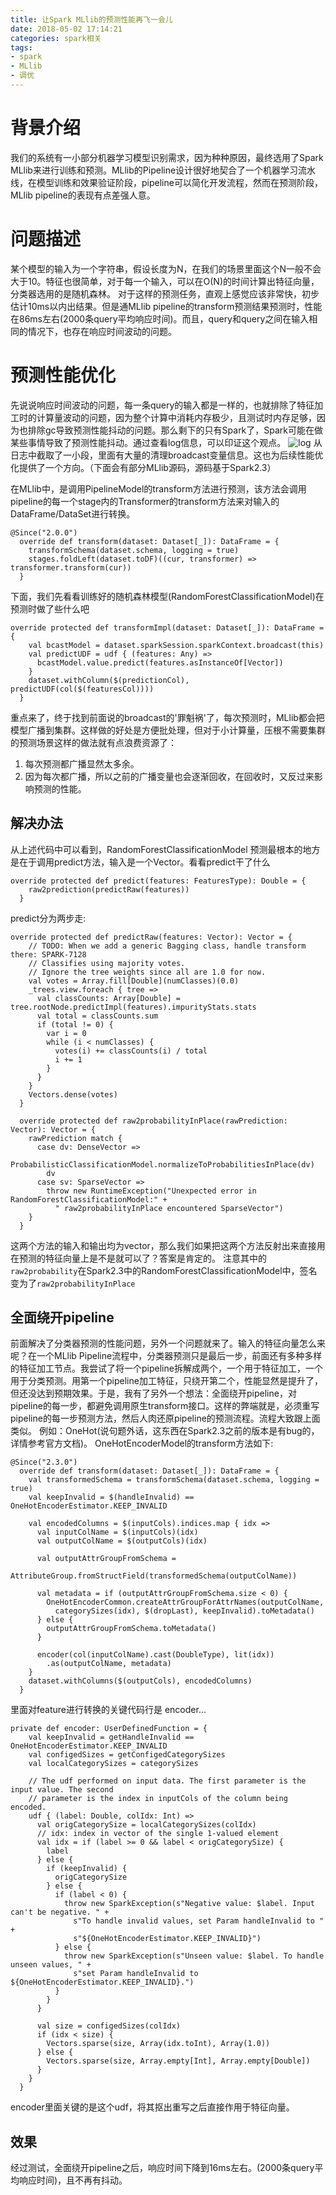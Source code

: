 ```yaml
---
title: 让Spark MLlib的预测性能再飞一会儿
date: 2018-05-02 17:14:21
categories: spark相关
tags:
- spark
- MLlib
- 调优
---
```

# 背景介绍
我们的系统有一小部分机器学习模型识别需求，因为种种原因，最终选用了Spark MLlib来进行训练和预测。MLlib的Pipeline设计很好地契合了一个机器学习流水线，在模型训练和效果验证阶段，pipeline可以简化开发流程，然而在预测阶段，MLlib pipeline的表现有点差强人意。

<!--more-->
# 问题描述
某个模型的输入为一个字符串，假设长度为N，在我们的场景里面这个N一般不会大于10。特征也很简单，对于每一个输入，可以在O(N)的时间计算出特征向量，分类器选用的是随机森林。
对于这样的预测任务，直观上感觉应该非常快，初步估计10ms以内出结果。但是通MLlib pipeline的transform预测结果预测时，性能在86ms左右(2000条query平均响应时间)。而且，query和query之间在输入相同的情况下，也存在响应时间波动的问题。

# 预测性能优化
先说说响应时间波动的问题，每一条query的输入都是一样的，也就排除了特征加工时的计算量波动的问题，因为整个计算中消耗内存极少，且测试时内存足够，因为也排除gc导致预测性能抖动的问题。那么剩下的只有Spark了，Spark可能在做某些事情导致了预测性能抖动。通过查看log信息，可以印证这个观点。
![log](https://upload-images.jianshu.io/upload_images/2838375-267b2ad4c04beade.png?imageMogr2/auto-orient/strip%7CimageView2/2/w/1240)
从日志中截取了一小段，里面有大量的清理broadcast变量信息。这也为后续性能优化提供了一个方向。（下面会有部分MLlib源码，源码基于Spark2.3）

在MLlib中，是调用PipelineModel的transform方法进行预测，该方法会调用pipeline的每一个stage内的Transformer的transform方法来对输入的DataFrame/DataSet进行转换。
```
@Since("2.0.0")
  override def transform(dataset: Dataset[_]): DataFrame = {
    transformSchema(dataset.schema, logging = true)
    stages.foldLeft(dataset.toDF)((cur, transformer) => transformer.transform(cur))
  }
```
下面，我们先看看训练好的随机森林模型(RandomForestClassificationModel)在预测时做了些什么吧
```
override protected def transformImpl(dataset: Dataset[_]): DataFrame = {
    val bcastModel = dataset.sparkSession.sparkContext.broadcast(this)
    val predictUDF = udf { (features: Any) =>
      bcastModel.value.predict(features.asInstanceOf[Vector])
    }
    dataset.withColumn($(predictionCol), predictUDF(col($(featuresCol))))
  }
```
重点来了，终于找到前面说的broadcast的'罪魁祸'了，每次预测时，MLlib都会把模型广播到集群。这样做的好处是方便批处理，但对于小计算量，压根不需要集群的预测场景这样的做法就有点浪费资源了：
1. 每次预测都广播显然太多余。
2. 因为每次都广播，所以之前的广播变量也会逐渐回收，在回收时，又反过来影响预测的性能。
## 解决办法
从上述代码中可以看到，RandomForestClassificationModel 预测最根本的地方是在于调用predict方法，输入是一个Vector。看看predict干了什么
```
override protected def predict(features: FeaturesType): Double = {
    raw2prediction(predictRaw(features))
  }
```
predict分为两步走: 
```
override protected def predictRaw(features: Vector): Vector = {
    // TODO: When we add a generic Bagging class, handle transform there: SPARK-7128
    // Classifies using majority votes.
    // Ignore the tree weights since all are 1.0 for now.
    val votes = Array.fill[Double](numClasses)(0.0)
    _trees.view.foreach { tree =>
      val classCounts: Array[Double] = tree.rootNode.predictImpl(features).impurityStats.stats
      val total = classCounts.sum
      if (total != 0) {
        var i = 0
        while (i < numClasses) {
          votes(i) += classCounts(i) / total
          i += 1
        }
      }
    }
    Vectors.dense(votes)
  }

  override protected def raw2probabilityInPlace(rawPrediction: Vector): Vector = {
    rawPrediction match {
      case dv: DenseVector =>
        ProbabilisticClassificationModel.normalizeToProbabilitiesInPlace(dv)
        dv
      case sv: SparseVector =>
        throw new RuntimeException("Unexpected error in RandomForestClassificationModel:" +
          " raw2probabilityInPlace encountered SparseVector")
    }
  }

```
这两个方法的输入和输出均为vector，那么我们如果把这两个方法反射出来直接用在预测的特征向量上是不是就可以了？答案是肯定的。
注意其中的`raw2probability`在Spark2.3中的RandomForestClassificationModel中，签名变为了`raw2probabilityInPlace`
## 全面绕开pipeline
前面解决了分类器预测的性能问题，另外一个问题就来了。输入的特征向量怎么来呢？在一个MLlib Pipeline流程中，分类器预测只是最后一步，前面还有多种多样的特征加工节点。我尝试了将一个pipeline拆解成两个，一个用于特征加工，一个用于分类预测。用第一个pipeline加工特征，只绕开第二个，性能显然是提升了，但还没达到预期效果。于是，我有了另外一个想法：全面绕开pipeline，对pipeline的每一步，都避免调用原生transform接口。这样的弊端就是，必须重写pipeline的每一步预测方法，然后人肉还原pipeline的预测流程。流程大致跟上面类似。
例如：OneHot(说句题外话，这东西在Spark2.3之前的版本是有bug的，详情参考官方文档)。
OneHotEncoderModel的transform方法如下:
```
@Since("2.3.0")
  override def transform(dataset: Dataset[_]): DataFrame = {
    val transformedSchema = transformSchema(dataset.schema, logging = true)
    val keepInvalid = $(handleInvalid) == OneHotEncoderEstimator.KEEP_INVALID

    val encodedColumns = $(inputCols).indices.map { idx =>
      val inputColName = $(inputCols)(idx)
      val outputColName = $(outputCols)(idx)

      val outputAttrGroupFromSchema =
        AttributeGroup.fromStructField(transformedSchema(outputColName))

      val metadata = if (outputAttrGroupFromSchema.size < 0) {
        OneHotEncoderCommon.createAttrGroupForAttrNames(outputColName,
          categorySizes(idx), $(dropLast), keepInvalid).toMetadata()
      } else {
        outputAttrGroupFromSchema.toMetadata()
      }

      encoder(col(inputColName).cast(DoubleType), lit(idx))
        .as(outputColName, metadata)
    }
    dataset.withColumns($(outputCols), encodedColumns)
  }
```
里面对feature进行转换的关键代码行是 encoder...
```
private def encoder: UserDefinedFunction = {
    val keepInvalid = getHandleInvalid == OneHotEncoderEstimator.KEEP_INVALID
    val configedSizes = getConfigedCategorySizes
    val localCategorySizes = categorySizes

    // The udf performed on input data. The first parameter is the input value. The second
    // parameter is the index in inputCols of the column being encoded.
    udf { (label: Double, colIdx: Int) =>
      val origCategorySize = localCategorySizes(colIdx)
      // idx: index in vector of the single 1-valued element
      val idx = if (label >= 0 && label < origCategorySize) {
        label
      } else {
        if (keepInvalid) {
          origCategorySize
        } else {
          if (label < 0) {
            throw new SparkException(s"Negative value: $label. Input can't be negative. " +
              s"To handle invalid values, set Param handleInvalid to " +
              s"${OneHotEncoderEstimator.KEEP_INVALID}")
          } else {
            throw new SparkException(s"Unseen value: $label. To handle unseen values, " +
              s"set Param handleInvalid to ${OneHotEncoderEstimator.KEEP_INVALID}.")
          }
        }
      }

      val size = configedSizes(colIdx)
      if (idx < size) {
        Vectors.sparse(size, Array(idx.toInt), Array(1.0))
      } else {
        Vectors.sparse(size, Array.empty[Int], Array.empty[Double])
      }
    }
  }
```
encoder里面关键的是这个udf，将其抠出重写之后直接作用于特征向量。

## 效果
经过测试，全面绕开pipeline之后，响应时间下降到16ms左右。(2000条query平均响应时间)，且不再有抖动。
